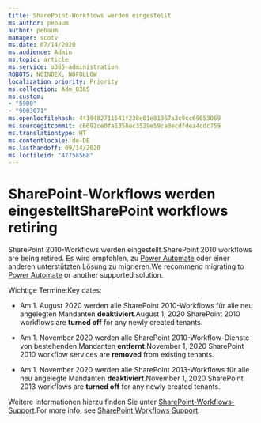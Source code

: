 ```yaml
---
title: SharePoint-Workflows werden eingestellt
ms.author: pebaum
author: pebaum
manager: scotv
ms.date: 07/14/2020
ms.audience: Admin
ms.topic: article
ms.service: o365-administration
ROBOTS: NOINDEX, NOFOLLOW
localization_priority: Priority
ms.collection: Adm_O365
ms.custom:
- "5900"
- "9003071"
ms.openlocfilehash: 4419482711541f238e01e81367a3c9cc69653069
ms.sourcegitcommit: c6692ce0fa1358ec3529e59ca0ecdfdea4cdc759
ms.translationtype: HT
ms.contentlocale: de-DE
ms.lasthandoff: 09/14/2020
ms.locfileid: "47758568"
---
```

# <a name="sharepoint-workflows-retiring"></a><span data-ttu-id="8d73d-102">SharePoint-Workflows werden eingestellt</span><span class="sxs-lookup"><span data-stu-id="8d73d-102">SharePoint workflows retiring</span></span>

<span data-ttu-id="8d73d-103">SharePoint 2010-Workflows werden eingestellt.</span><span class="sxs-lookup"><span data-stu-id="8d73d-103">SharePoint 2010 workflows are being retired.</span></span> <span data-ttu-id="8d73d-104">Es wird empfohlen, zu [Power Automate](https://docs.microsoft.com/power-automate/getting-started) oder einer anderen unterstützten Lösung zu migrieren.</span><span class="sxs-lookup"><span data-stu-id="8d73d-104">We recommend migrating to [Power Automate](https://docs.microsoft.com/power-automate/getting-started) or another supported solution.</span></span> 

<span data-ttu-id="8d73d-105">Wichtige Termine:</span><span class="sxs-lookup"><span data-stu-id="8d73d-105">Key dates:</span></span>

- <span data-ttu-id="8d73d-106">Am 1. August 2020 werden alle SharePoint 2010-Workflows für alle neu angelegten Mandanten **deaktiviert**.</span><span class="sxs-lookup"><span data-stu-id="8d73d-106">August 1, 2020 SharePoint 2010 workflows are **turned off** for any newly created tenants.</span></span>

- <span data-ttu-id="8d73d-107">Am 1. November 2020 werden alle SharePoint 2010-Workflow-Dienste von bestehenden Mandanten **entfernt**.</span><span class="sxs-lookup"><span data-stu-id="8d73d-107">November 1, 2020 SharePoint 2010 workflow services are **removed** from existing tenants.</span></span>

- <span data-ttu-id="8d73d-108">Am 1. November 2020 werden alle SharePoint 2013-Workflows für alle neu angelegte Mandanten **deaktiviert**.</span><span class="sxs-lookup"><span data-stu-id="8d73d-108">November 1, 2020 SharePoint 2013 workflows are **turned off** for any newly created tenants.</span></span>

<span data-ttu-id="8d73d-109">Weitere Informationen hierzu finden Sie unter [SharePoint-Workflows-Support](https://aka.ms/sp-workflows-support).</span><span class="sxs-lookup"><span data-stu-id="8d73d-109">For more info, see [SharePoint Workflows Support](https://aka.ms/sp-workflows-support).</span></span>